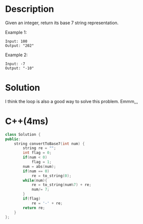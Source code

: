 # Description
Given an integer, return its base 7 string representation.

Example 1:
```
Input: 100
Output: "202"
```
Example 2:
```
Input: -7
Output: "-10"
```
# Solution
I think the loop is also a good way to solve this problem. Emmm,,,
# C++(4ms)
```cpp
class Solution {
public:
    string convertToBase7(int num) {
        string re = "";
        int flag = 0;
        if(num < 0)
            flag = 1;
        num = abs(num);
        if(num == 0)
            re = to_string(0);
        while(num){
            re = to_string(num%7) + re;
            num/= 7;
        } 
        if(flag)
            re = '-' + re;
        return re;
    }
};
```
